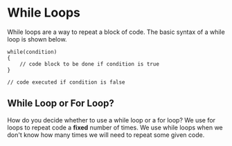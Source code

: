 # While Loops

While loops are a way to repeat a block of code.  The basic syntax of a while loop is shown below.

``` 
while(condition)
{
    // code block to be done if condition is true
}

// code executed if condition is false
```

## While Loop or For Loop?

How do you decide whether to use a while loop or a for loop? We use for loops to repeat code a **fixed** number of times. We use while loops when we don't know how many times we will need to repeat some given code.